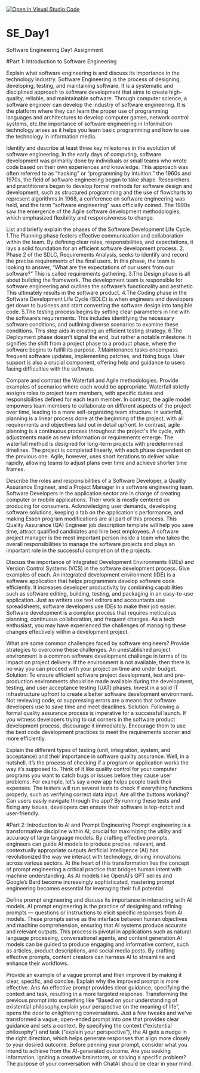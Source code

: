 [![Open in Visual Studio Code](https://classroom.github.com/assets/open-in-vscode-2e0aaae1b6195c2367325f4f02e2d04e9abb55f0b24a779b69b11b9e10269abc.svg)](https://classroom.github.com/online_ide?assignment_repo_id=15580832&assignment_repo_type=AssignmentRepo)
# SE_Day1
Software Engineering Day1 Assignment

#Part 1: Introduction to Software Engineering
            
Explain what software engineering is and discuss its importance in the technology industry.
Software Engineering is the process of designing, developing, testing, and maintaining software. It is a systematic and disciplined approach to software development that aims to create high-quality, reliable, and maintainable software. Through computer science, a software engineer can develop the industry of software engineering. It is the platform where they can learn the proper use of programming languages and architectures to develop computer games, network control systems, etc.the importance of software engineering in Information technology arises as it helps you learn basic programming and how to use the technology in information media.     

Identify and describe at least three key milestones in the evolution of software engineering.
In the early days of computing, software development was primarily done by individuals or small teams who wrote code based on their own experiences and knowledge. This approach was often referred to as “hacking” or “programming by intuition.”
 the 1960s and 1970s, the field of software engineering began to take shape. Researchers and practitioners began to develop formal methods for software design and development, such as structured programming and the use of flowcharts to represent algorithms.In 1968, a conference on software engineering was held, and the term “software engineering” was officially coined. The 1990s saw the emergence of the Agile software development methodologies, which emphasized flexibility and responsiveness to change. 

List and briefly explain the phases of the Software Development Life Cycle.
1.The Planning phase fosters effective communication and collaboration within the team. By defining clear roles, responsibilities, and expectations, it lays a solid foundation for an efficient software development process.
2. Phase 2 of the SDLC, Requirements Analysis, seeks to identify and record the precise requirements of the final users. In this phase, the team is looking to answer, “What are the expectations of our users from our software?” This is called requirements gathering.
3.The Design phase is all about building the framework. The development team is responsible for software engineering and outlines the software’s functionality and aesthetic. This ultimately results in the software product.
4.The Coding phase in the Software Development Life Cycle (SDLC) is when engineers and developers get down to business and start converting the software design into tangible code.
5.The testing process begins by setting clear parameters in line with the software’s requirements. This includes identifying the necessary software conditions, and outlining diverse scenarios to examine these conditions. This step aids in creating an efficient testing strategy.
6.The Deployment phase doesn’t signal the end, but rather a notable milestone. It signifies the shift from a project phase to a product phase, where the software begins to fulfill its purpose.
7.Maintenance tasks encompass frequent software updates, implementing patches, and fixing bugs. User support is also a crucial component, offering help and guidance to users facing difficulties with the software.


Compare and contrast the Waterfall and Agile methodologies. Provide examples of scenarios where each would be appropriate.
Waterfall strictly assigns roles to project team members, with specific duties and responsibilities defined for each team member. In contrast, the agile model empowers team members to collaborate on different aspects of the project over time, leading to a more self-organizing team structure.
In waterfall, planning is a linear process done at the beginning of the project, with all requirements and objectives laid out in detail upfront. In contrast, agile planning is a continuous process throughout the project's life cycle, with adjustments made as new information or requirements emerge.
The waterfall method is designed for long-term projects with predetermined timelines. The project is completed linearly, with each phase dependent on the previous one. Agile, however, uses short iterations to deliver value rapidly, allowing teams to adjust plans over time and achieve shorter time frames.

Describe the roles and responsibilities of a Software Developer, a Quality Assurance Engineer, and a Project Manager in a software engineering team.
Software Developers in the application sector are in charge of creating computer or mobile applications. Their work is mostly centered on producing for consumers. Acknowledging user demands, developing software solutions, keeping a tab on the application's performance, and making Essen program modifications are all part of this process.
This Quality Assurance (QA) Engineer job description template will help you save time, attract qualified candidates and hire best employees.
A software project manager is the most important person inside a team who takes the overall responsibilities to manage the software projects and plays an important role in the successful completion of the projects. 

Discuss the importance of Integrated Development Environments (IDEs) and Version Control Systems (VCS) in the software development process. Give examples of each.
An integrated development environment (IDE) is a software application that helps programmers develop software code efficiently. It increases developer productivity by combining capabilities such as software editing, building, testing, and packaging in an easy-to-use application. Just as writers use text editors and accountants use spreadsheets, software developers use IDEs to make their job easier.
Software development is a complex process that requires meticulous planning, continuous collaboration, and frequent changes. As a tech enthusiast, you may have experienced the challenges of managing these changes effectively within a development project.

What are some common challenges faced by software engineers? Provide strategies to overcome these challenges.
An unestablished project environment is a common software development challenge in terms of its impact on project delivery. If the environment is not available, then there is no way you can proceed with your project on time and under budget.
Solution: To ensure efficient software project development, test and pre-production environments should be made available during the development, testing, and user acceptance testing (UAT) phases. Invest in a solid IT infrastructure upfront to create a better software development environment.
Not reviewing code, or suppressing errors are a means that software developers use to save time and meet deadlines. 
Solution: Following a formal quality assurance process is imperative for a successful launch. If you witness developers trying to cut corners in the software product development process, discourage it immediately. Encourage them to use the best code development practices to meet the requirements sooner and more efficiently.


Explain the different types of testing (unit, integration, system, and acceptance) and their importance in software quality assurance.
Well, in a nutshell, it’s the process of checking if a program or application works the way it’s supposed to. Think of it like quality control for your computer programs you want to catch bugs or issues before they cause user problems.
For example, let’s say a new app helps people track their expenses. The testers will run several tests to check if everything functions properly, such as verifying correct data input. Are all the buttons working? Can users easily navigate through the app? By running these tests and fixing any issues, developers can ensure their software is top-notch and user-friendly.

#Part 2: Introduction to AI and Prompt Engineering
Prompt engineering is a transformative discipline within AI, crucial for maximizing the utility and accuracy of large language models. By crafting effective prompts, engineers can guide AI models to produce precise, relevant, and contextually appropriate outputs.Artificial Intelligence (AI) has revolutionized the way we interact with technology, driving innovations across various sectors. At the heart of this transformation lies the concept of prompt engineering a critical practice that bridges human intent with machine understanding. As AI models like OpenAI’s GPT series and Google’s Bard become increasingly sophisticated, mastering prompt engineering becomes essential for leveraging their full potential.     

Define prompt engineering and discuss its importance in interacting with AI models.
AI prompt engineering is the practice of designing and refining prompts — questions or instructions to elicit specific responses from AI models. These prompts serve as the interface between human objectives and machine comprehension, ensuring that AI systems produce accurate and relevant outputs. This process is pivotal in applications such as natural language processing, conversational agents, and content generation.AI models can be guided to produce engaging and informative content, such as articles, product descriptions, and social media posts. By crafting effective prompts, content creators can harness AI to streamline and enhance their workflows.

Provide an example of a vague prompt and then improve it by making it clear, specific, and concise. Explain why the improved prompt is more effective.
Ans
An effective prompt provides clear guidance, specifying the context and task, resulting in a more targeted response. Transforming the previous prompt into something like “Based on your understanding of existential philosophy,explain your perspective on the meaning of life”, opens the door to enlightening conversations. 
Just a few tweaks and we’ve transformed a vague, open-ended prompt into one that provides clear guidance and sets a context. By specifying the context (“existential philosophy”) and task (“explain your perspective”), the AI gets a nudge in the right direction, which helps generate responses that align more closely to your desired outcome.
Before penning your prompt, consider what you intend to achieve from the AI-generated outcome. Are you seeking information, igniting a creative brainstorm, or solving a specific problem? The purpose of your conversation with ChatAI should be clear in your mind.


